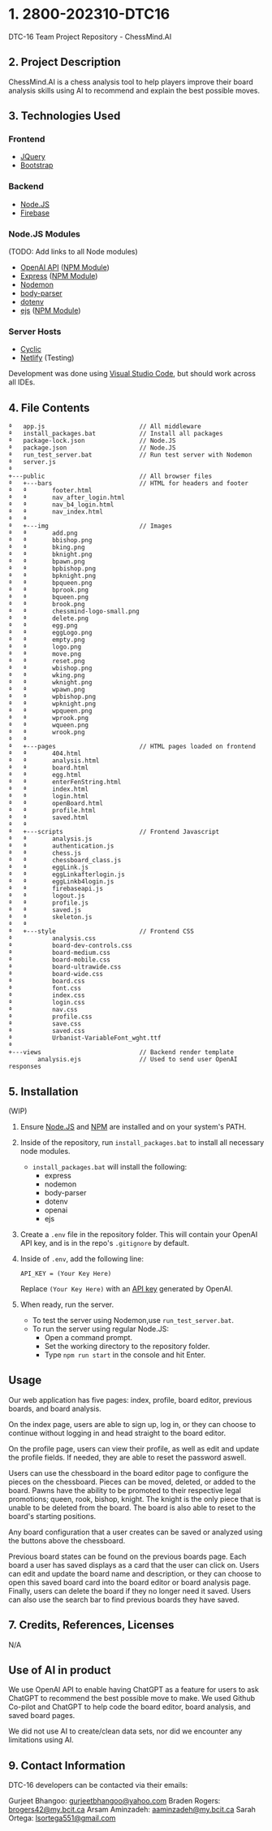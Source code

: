 # 1. 2800-202310-DTC16
DTC-16 Team Project Repository - ChessMind.AI


## 2. Project Description
ChessMind.AI is a chess analysis tool to help players improve their board analysis skills using AI to recommend and explain the best possible moves.

## 3. Technologies Used
### Frontend

- [JQuery](https://jquery.com/)
- [Bootstrap](https://getbootstrap.com/)

### Backend
- [Node.JS](https://nodejs.org/en)
- [Firebase](https://firebase.google.com/)

### Node.JS Modules

(TODO: Add links to all Node modules)
- [OpenAI API](https://platform.openai.com/overview) ([NPM Module](https://www.npmjs.com/package/openai))
- [Express](https://expressjs.com/) ([NPM Module](https://www.npmjs.com/package/express))
- [Nodemon](https://www.npmjs.com/package/nodemon)
- [body-parser](https://www.npmjs.com/package/body-parser) 
- [dotenv](https://www.npmjs.com/package/dotenv)
- [ejs](https://ejs.co/) ([NPM Module](https://www.npmjs.com/package/ejs))

### Server Hosts

- [Cyclic](https://www.cyclic.sh/)
- [Netlify](https://www.netlify.com/) (Testing)

Development was done using [Visual Studio Code](https://code.visualstudio.com/), but should work across all IDEs.

## 4. File Contents
```
ª   app.js                          // All middleware
ª   install_packages.bat            // Install all packages
ª   package-lock.json               // Node.JS
ª   package.json                    // Node.JS
ª   run_test_server.bat             // Run test server with Nodemon
ª   server.js
ª              
+---public                          // All browser files
ª   +---bars                        // HTML for headers and footer
ª   ª       footer.html
ª   ª       nav_after_login.html
ª   ª       nav_b4_login.html
ª   ª       nav_index.html
ª   ª       
ª   +---img                         // Images
ª   ª       add.png
ª   ª       bbishop.png
ª   ª       bking.png
ª   ª       bknight.png
ª   ª       bpawn.png
ª   ª       bpbishop.png
ª   ª       bpknight.png
ª   ª       bpqueen.png
ª   ª       bprook.png
ª   ª       bqueen.png
ª   ª       brook.png
ª   ª       chessmind-logo-small.png
ª   ª       delete.png
ª   ª       egg.png
ª   ª       eggLogo.png
ª   ª       empty.png
ª   ª       logo.png
ª   ª       move.png
ª   ª       reset.png
ª   ª       wbishop.png
ª   ª       wking.png
ª   ª       wknight.png
ª   ª       wpawn.png
ª   ª       wpbishop.png
ª   ª       wpknight.png
ª   ª       wpqueen.png
ª   ª       wprook.png
ª   ª       wqueen.png
ª   ª       wrook.png
ª   ª       
ª   +---pages                       // HTML pages loaded on frontend
ª   ª       404.html
ª   ª       analysis.html
ª   ª       board.html
ª   ª       egg.html
ª   ª       enterFenString.html
ª   ª       index.html
ª   ª       login.html
ª   ª       openBoard.html
ª   ª       profile.html
ª   ª       saved.html
ª   ª       
ª   +---scripts                     // Frontend Javascript
ª   ª       analysis.js
ª   ª       authentication.js
ª   ª       chess.js
ª   ª       chessboard_class.js
ª   ª       eggLink.js
ª   ª       eggLinkafterlogin.js
ª   ª       eggLinkb4login.js
ª   ª       firebaseapi.js
ª   ª       logout.js
ª   ª       profile.js
ª   ª       saved.js
ª   ª       skeleton.js
ª   ª       
ª   +---style                       // Frontend CSS
ª           analysis.css
ª           board-dev-controls.css
ª           board-medium.css
ª           board-mobile.css
ª           board-ultrawide.css
ª           board-wide.css
ª           board.css
ª           font.css
ª           index.css
ª           login.css
ª           nav.css
ª           profile.css
ª           save.css
ª           saved.css
ª           Urbanist-VariableFont_wght.ttf
ª           
+---views                           // Backend render template
        analysis.ejs                // Used to send user OpenAI responses
```

## 5. Installation

(WIP)

1. Ensure [Node.JS](https://nodejs.org/en) and [NPM](https://www.npmjs.com/) are installed and on your system's PATH.

2. Inside of the repository, run `install_packages.bat` to install all necessary node modules.

    - `install_packages.bat` will install the following:
        - express
        - nodemon
        - body-parser 
        - dotenv
        - openai
        - ejs

3. Create a `.env` file in the repository folder. This will contain your OpenAI API key, and is in the repo's `.gitignore` by default.

5. Inside of `.env`, add the following line:

    `API_KEY = (Your Key Here)`

    Replace `(Your Key Here)` with an [API key](https://platform.openai.com/account/api-keys) generated by OpenAI.

6. When ready, run the server.
    - To test the server using Nodemon,use `run_test_server.bat`.
    - To run the server using regular Node.JS:
        - Open a command prompt.
        - Set the working directory to the repository folder.
        - Type `npm run start` in the console and hit Enter.


## Usage

Our web application has five pages: index, profile, board editor, previous boards, and board analysis.

On the index page, users are able to sign up, log in, or they can choose to continue without logging in and head straight to the board editor.

On the profile page, users can view their profile, as well as edit and update the profile fields. If needed, they are able to reset the password aswell. 

Users can use the chessboard in the board editor page to configure the pieces on the chessboard. Pieces can be moved, deleted, or added to the board. Pawns have the ability to be promoted to their respective legal promotions; queen, rook, bishop, knight. The knight is the only piece that is unable to be deleted from the board. The board is also able to reset to the board's starting positions.

Any board configuration that a user creates can be saved or analyzed using the buttons above the chessboard. 

Previous board states can be found on the previous boards page. Each board a user has saved displays as a card that the user can click on. Users can edit and update the board name and description, or they can choose to open this saved board card into the board editor or board analysis page. Finally, users can delete the board if they no longer need it saved. Users can also use the search bar to find previous boards they have saved.






## 7. Credits, References, Licenses
N/A


## Use of AI in product

We use OpenAI API to enable having ChatGPT as a feature for users to ask ChatGPT to recommend the best possible move to make. 
We used Github Co-pilot and ChatGPT to help code the board editor, board analysis, and saved board pages.

We did not use AI to create/clean data sets, nor did we encounter any limitations using AI.


## 9. Contact Information
DTC-16 developers can be contacted via their emails:

Gurjeet Bhangoo: gurjeetbhangoo@yahoo.com
Braden Rogers: brogers42@my.bcit.ca
Arsam Aminzadeh: aaminzadeh@my.bcit.ca
Sarah Ortega: lsortega551@gmail.com